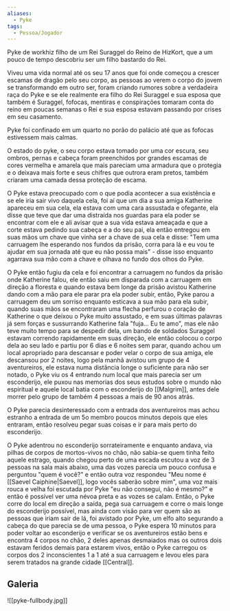 ```yaml
---
aliases:
  - Pyke
tags:
  - Pessoa/Jogador
---
```

Pyke de workhiz filho de um Rei Suraggel do Reino de HizKort, que a um pouco de tempo descobriu ser um filho bastardo do Rei.

Viveu uma vida normal até os seu 17 anos que foi onde começou a crescer escamas de dragão pelo seu corpo, as pessoas ao verem o corpo do jovem se transformando em outro ser, foram criando rumores sobre a verdadeira raça do Pyke e se ele realmente era filho do Rei Suraggel e sua esposa que também é Suraggel, fofocas, mentiras e conspirações tomaram conta do reino em poucas semanas o Rei e sua esposa estavam passando por crises em seu casamento.

Pyke foi confinado em um quarto no porão do palácio até que as fofocas estivessem mais calmas.

O estado do pyke, o seu corpo estava tomado por uma cor escura, seu ombros, pernas e cabeça foram preenchidos por grandes escamas de cores vermelha e amarela que mais pareciam uma armadura que o protegia e o deixava mais forte e seus chifres que outrora eram pretos, também criaram uma camada dessa proteção de escama.

O Pyke estava preocupado com o que podia acontecer a sua existência e se ele iria sair vivo daquela cela, foi aí que um dia a sua amiga Katherine apareceu em sua cela, ela estava com uma cara assustada e ofegante, ela disse que teve que dar uma distraída nos guardas para ela poder se encontrar com ele e ali avisar que a sua vida estava ameaçada e que a corte estava pedindo sua cabeça e a do seu pai, ela então entregou em suas mãos um chave que vinha ser a chave de sua cela e disse: "Tem uma carruagem lhe esperando nos fundos da prisão, corra para lá e eu vou te ajudar em sua jornada até que eu não possa mais" - disse isso enquanto agarrava sua mão com a chave e olhava no fundo dos olhos do Pyke.

O Pyke então fugiu da cela e foi encontrar a carruagem no fundos da prisão onde Katherine falou, ele então saiu em disparada com a carruagem em direção a floresta e quando estava bem longe da prisão avistou Katherine dando com a mão para ele parar pra ela poder subir, então, Pyke parou a carruagem deu um sorriso enquanto esticava a sua mão para ela subir, quando suas mãos se encontraram uma flecha perfurou o coração de Katherine o que deixou o Pyke muito assustado, e em suas últimas palavras já sem forças e sussurrando Katherine fala "fuja... Eu te amo", mas ele não teve muito tempo para se despedir dela, um bando de soldados Suraggel estavam correndo rapidamente em suas direção, ele então colocou o corpo dela ao seu lado e partiu por 6 dias e 6 noites sem parar, quando achou um local apropriado para descansar e poder velar o corpo de sua amiga, ele descansou por 2 noites, logo pela manhã avistou um grupo de 4 aventureiros, ele estava numa distância longe o suficiente para não ser notado, o Pyke viu os 4 entrando num local que mais parecia ser um esconderijo, ele puxou nas memorias dos seus estudos sobre o mundo não espiritual e aquele local batia com o esconderijo do [[Malgrim]], antes dele morrer pelo grupo de também 4 pessoas a mais de 90 anos atrás.

O Pyke parecia desinteressado com a entrada dos aventureiros mas achou estranho a entrada de um 5o membro poucos minutos depois que eles entraram, então resolveu pegar suas coisas e ir para mais perto do esconderijo.

O Pyke adentrou no esconderijo sorrateiramente e enquanto andava, via pilhas de corpos de mortos-vivos no chão, não sabia-se quem tinha feito aquele estrago, quando chegou perto de uma escada escutou a voz de 3 pessoas na sala mais abaixo, uma das vozes parecia um pouco confusa e perguntou "quem é você?" e então outra voz respondeu "Meu nome é [[Saevel Caiphine|Saevel]], logo vocês saberão sobre mim", uma voz mais rouca e velha foi escutada por Pyke "eu não consegui, não é mesmo?" e então é possível ver uma névoa preta e as vozes se calam. Então, o Pyke corre do local em direção a saída, pega sua carruagem e corre o mais longe do esconderijo possível, mas ainda com visão para ver quem são as pessoas que iriam sair de lá, foi avistado por Pyke, um elfo alto segurando a cabeça do que parecia se de uma pessoa, o Pyke espera 10 minutos para poder voltar ao esconderijo e verificar se os aventureiros estão bens e encontra 4 corpos no chão, 2 deles apenas desmaiados mas os outros dois estavam feridos demais para estarem vivos, então o Pyke carregou os corpos dos 2 inconscientes 1 a 1 até a sua carruagem e levou eles para serem tratados na grande cidade [[Central]].

## Galeria
![[pyke-fullbody.jpg]]
